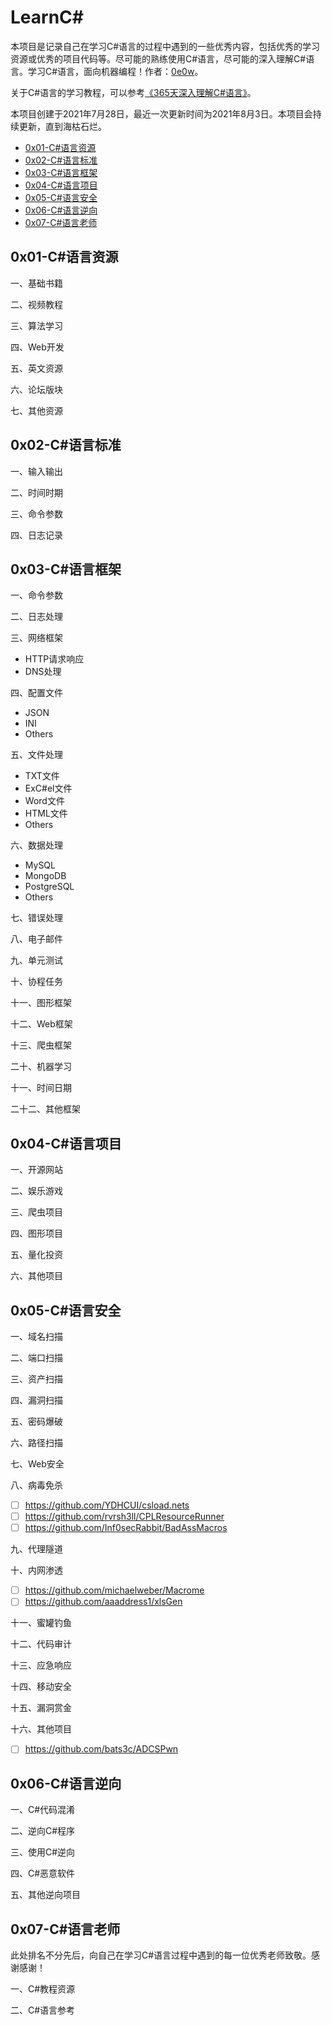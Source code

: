 # LearnC#

本项目是记录自己在学习C#语言的过程中遇到的一些优秀内容，包括优秀的学习资源或优秀的项目代码等。尽可能的熟练使用C#语言，尽可能的深入理解C#语言。学习C#语言，面向机器编程！作者：[0e0w](https://github.C#om/0e0w/LearnC#)。

关于C#语言的学习教程，可以参考[《365天深入理解C#语言》]()。

本项目创建于2021年7月28日，最近一次更新时间为2021年8月3日。本项目会持续更新，直到海枯石烂。

- [0x01-C#语言资源]()
- [0x02-C#语言标准]()
- [0x03-C#语言框架]()
- [0x04-C#语言项目]()
- [0x05-C#语言安全]()
- [0x06-C#语言逆向]()
- [0x07-C#语言老师]()

## 0x01-C#语言资源

一、基础书籍

二、视频教程

三、算法学习

四、Web开发

五、英文资源

六、论坛版块

七、其他资源

## 0x02-C#语言标准

一、输入输出

二、时间时期

三、命令参数

四、日志记录

## 0x03-C#语言框架

一、命令参数

二、日志处理

三、网络框架

- HTTP请求响应
- DNS处理

四、配置文件

- JSON
- INI
- Others

五、文件处理

- TXT文件
- ExC#el文件
- Word文件
- HTML文件
- Others

六、数据处理

-  MySQL
-  MongoDB
-  PostgreSQL
-  Others

七、错误处理

八、电子邮件

九、单元测试

十、协程任务

十一、图形框架

十二、Web框架

十三、爬虫框架

二十、机器学习

十一、时间日期

二十二、其他框架

## 0x04-C#语言项目

一、开源网站

二、娱乐游戏

三、爬虫项目

四、图形项目

五、量化投资

六、其他项目

## 0x05-C#语言安全

一、域名扫描

二、端口扫描

三、资产扫描

四、漏洞扫描

五、密码爆破

六、路径扫描

七、Web安全

八、病毒免杀
- [ ] https://github.com/YDHCUI/csload.nets
- [ ] https://github.com/rvrsh3ll/CPLResourceRunner
- [ ] https://github.com/Inf0secRabbit/BadAssMacros

九、代理隧道

十、内网渗透
- [ ] https://github.com/michaelweber/Macrome
- [ ] https://github.com/aaaddress1/xlsGen

十一、蜜罐钓鱼

十二、代码审计

十三、应急响应

十四、移动安全

十五、漏洞赏金

十六、其他项目
- [ ] https://github.com/bats3c/ADCSPwn

## 0x06-C#语言逆向

一、C#代码混淆

二、逆向C#程序

三、使用C#逆向

四、C#恶意软件

五、其他逆向项目

## 0x07-C#语言老师

此处排名不分先后，向自己在学习C#语言过程中遇到的每一位优秀老师致敬。感谢感谢！

一、C#教程资源

二、C#语言参考